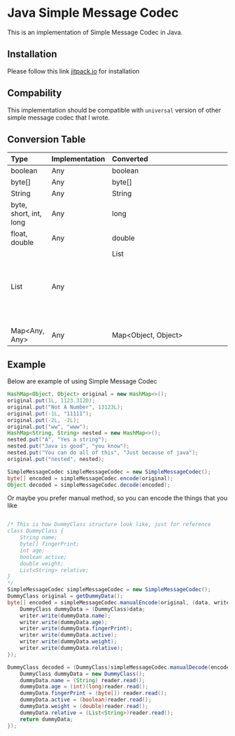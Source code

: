 # Java Simple Message Codec
This is an implementation of Simple Message Codec in Java.

## Installation
Please follow this link [jitpack.io](https://jitpack.io/#firmanmm/java-smc/v0.0.1) for installation

## Compability
This implementation should be compatible with `universal` version of other simple message codec that I wrote. 

## Conversion Table
| Type | Implementation | Converted |
| :------------- | :------------- | :---------- |
| boolean | Any | boolean |
| byte[] | Any | byte[] |
| String | Any | String |
| byte, short, int, long | Any | long |
| float, double | Any | double |
| List<Any> | Any | List<Object> |
| Map<Any, Any> | Any | Map<Object, Object>

## Example 
Below are example of using Simple Message Codec
```java
HashMap<Object, Object> original = new HashMap<>();
original.put(1L, 1123.312D);
original.put("Not A Number", 13123L);
original.put(-1L, "11111");
original.put(-2L, -2L);
original.put("ww", "www");
HashMap<String, String> nested = new HashMap<>();
nested.put("A", "Yes a string");
nested.put("Java is good", "you know");
nested.put("You can do all of this", "Just because of java");
original.put("nested", nested);

SimpleMessageCodec simpleMessageCodec = new SimpleMessageCodec();
byte[] encoded = simpleMessageCodec.encode(original);
Object decoded = simpleMessageCodec.decode(encoded);
```
Or maybe you prefer manual method, so you can encode the things that you like

```java

/* This is how DummyClass structure look like, just for reference
class DummyClass {
    String name;
    byte[] fingerPrint;
    int age;
    boolean active;
    double weight;
    List<String> relative;
}
*/
SimpleMessageCodec simpleMessageCodec = new SimpleMessageCodec();
DummyClass original = getDummyData();
byte[] encoded = simpleMessageCodec.manualEncode(original, (data, writer) -> {
    DummyClass dummyData = (DummyClass)data;
    writer.write(dummyData.name);
    writer.write(dummyData.age);
    writer.write(dummyData.fingerPrint);
    writer.write(dummyData.active);
    writer.write(dummyData.weight);
    writer.write(dummyData.relative);
});

DummyClass decoded = (DummyClass)simpleMessageCodec.manualDecode(encoded, reader -> {
    DummyClass dummyData = new DummyClass();
    dummyData.name = (String) reader.read();
    dummyData.age = (int)(long)reader.read();
    dummyData.fingerPrint = (byte[]) reader.read();
    dummyData.active = (boolean)reader.read();
    dummyData.weight = (double)reader.read();
    dummyData.relative = (List<String>)reader.read();
    return dummyData;
});
```